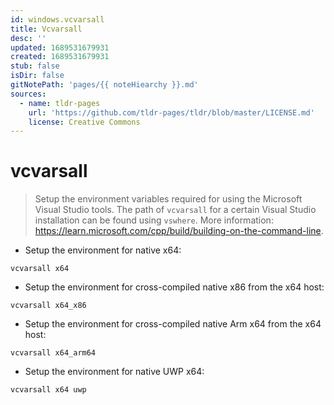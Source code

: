 ```yaml
---
id: windows.vcvarsall
title: Vcvarsall
desc: ''
updated: 1689531679931
created: 1689531679931
stub: false
isDir: false
gitNotePath: 'pages/{{ noteHiearchy }}.md'
sources:
  - name: tldr-pages
    url: 'https://github.com/tldr-pages/tldr/blob/master/LICENSE.md'
    license: Creative Commons
---
```

# vcvarsall

> Setup the environment variables required for using the Microsoft Visual Studio tools.
> The path of `vcvarsall` for a certain Visual Studio installation can be found using `vswhere`.
> More information: <https://learn.microsoft.com/cpp/build/building-on-the-command-line>.

- Setup the environment for native x64:

`vcvarsall x64`

- Setup the environment for cross-compiled native x86 from the x64 host:

`vcvarsall x64_x86`

- Setup the environment for cross-compiled native Arm x64 from the x64 host:

`vcvarsall x64_arm64`

- Setup the environment for native UWP x64:

`vcvarsall x64 uwp`

